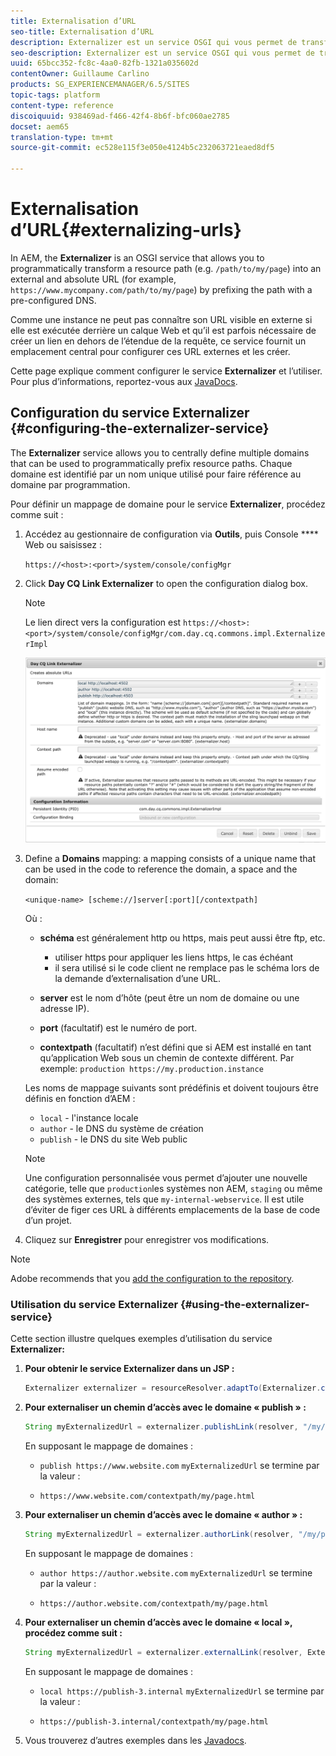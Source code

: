 ```yaml
---
title: Externalisation d’URL
seo-title: Externalisation d’URL
description: Externalizer est un service OSGI qui vous permet de transformer, par programmation, un chemin d’accès aux ressources en une URL externe et absolue.
seo-description: Externalizer est un service OSGI qui vous permet de transformer, par programmation, un chemin d’accès aux ressources en une URL externe et absolue.
uuid: 65bcc352-fc8c-4aa0-82fb-1321a035602d
contentOwner: Guillaume Carlino
products: SG_EXPERIENCEMANAGER/6.5/SITES
topic-tags: platform
content-type: reference
discoiquuid: 938469ad-f466-42f4-8b6f-bfc060ae2785
docset: aem65
translation-type: tm+mt
source-git-commit: ec528e115f3e050e4124b5c232063721eaed8df5

---
```



# Externalisation d’URL{#externalizing-urls}

In AEM, the **Externalizer** is an OSGI service that allows you to programmatically transform a resource path (e.g. `/path/to/my/page`) into an external and absolute URL (for example, `https://www.mycompany.com/path/to/my/page`) by prefixing the path with a pre-configured DNS.

Comme une instance ne peut pas connaître son URL visible en externe si elle est exécutée derrière un calque Web et qu’il est parfois nécessaire de créer un lien en dehors de l’étendue de la requête, ce service fournit un emplacement central pour configurer ces URL externes et les créer.

Cette page explique comment configurer le service **Externalizer** et l’utiliser. Pour plus d’informations, reportez-vous aux [JavaDocs](https://helpx.adobe.com/experience-manager/6-5/sites/developing/using/reference-materials/javadoc/com/day/cq/commons/Externalizer.html).

## Configuration du service Externalizer {#configuring-the-externalizer-service}

The **Externalizer** service allows you to centrally define multiple domains that can be used to programmatically prefix resource paths. Chaque domaine est identifié par un nom unique utilisé pour faire référence au domaine par programmation.

Pour définir un mappage de domaine pour le service **Externalizer**, procédez comme suit :

1. Accédez au gestionnaire de configuration via **Outils**, puis Console **** Web ou saisissez :

   `https://<host>:<port>/system/console/configMgr`

1. Click **Day CQ Link Externalizer** to open the configuration dialog box.

   >[!NOTE]
   >
   >Le lien direct vers la configuration est `https://<host>:<port>/system/console/configMgr/com.day.cq.commons.impl.ExternalizerImpl`

   ![aem-externalizer-01](assets/aem-externalizer-01.png)

1. Define a **Domains** mapping: a mapping consists of a unique name that can be used in the code to reference the domain, a space and the domain:

   `<unique-name> [scheme://]server[:port][/contextpath]`

   Où :

   * **schéma** est généralement http ou https, mais peut aussi être ftp, etc.

      * utiliser https pour appliquer les liens https, le cas échéant
      * il sera utilisé si le code client ne remplace pas le schéma lors de la demande d’externalisation d’une URL.
   * **server** est le nom d’hôte (peut être un nom de domaine ou une adresse IP).
   * **port** (facultatif) est le numéro de port.
   * **contextpath** (facultatif) n’est défini que si AEM est installé en tant qu’application Web sous un chemin de contexte différent.
   Par exemple: `production https://my.production.instance`

   Les noms de mappage suivants sont prédéfinis et doivent toujours être définis en fonction d’AEM :

   * `local` - l&#39;instance locale
   * `author` - le DNS du système de création
   * `publish` - le DNS du site Web public
   >[!NOTE]
   >
   >Une configuration personnalisée vous permet d’ajouter une nouvelle catégorie, telle que `production`les systèmes non AEM, `staging` ou même des systèmes externes, tels que `my-internal-webservice`. Il est utile d’éviter de figer ces URL à différents emplacements de la base de code d’un projet.

1. Cliquez sur **Enregistrer** pour enregistrer vos modifications.

>[!NOTE]
>
>Adobe recommends that you [add the configuration to the repository](/help/sites-deploying/configuring.md#addinganewconfigurationtotherepository).

### Utilisation du service Externalizer {#using-the-externalizer-service}

Cette section illustre quelques exemples d’utilisation du service **Externalizer:**

1. **Pour obtenir le service Externalizer dans un JSP :**

   ```java
   Externalizer externalizer = resourceResolver.adaptTo(Externalizer.class);
   ```

1. **Pour externaliser un chemin d’accès avec le domaine « publish » :**

   ```java
   String myExternalizedUrl = externalizer.publishLink(resolver, "/my/page") + ".html";
   ```

   En supposant le mappage de domaines :

   * `publish https://www.website.com`
   `myExternalizedUrl` se termine par la valeur :

   * `https://www.website.com/contextpath/my/page.html`


1. **Pour externaliser un chemin d’accès avec le domaine « author » :**

   ```java
   String myExternalizedUrl = externalizer.authorLink(resolver, "/my/page") + ".html";
   ```

   En supposant le mappage de domaines :

   * `author https://author.website.com`
   `myExternalizedUrl` se termine par la valeur :

   * `https://author.website.com/contextpath/my/page.html`


1. **Pour externaliser un chemin d’accès avec le domaine « local », procédez comme suit :**

   ```java
   String myExternalizedUrl = externalizer.externalLink(resolver, Externalizer.LOCAL, "/my/page") + ".html";
   ```

   En supposant le mappage de domaines :

   * `local https://publish-3.internal`
   `myExternalizedUrl` se termine par la valeur :

   * `https://publish-3.internal/contextpath/my/page.html`


1. Vous trouverez d’autres exemples dans les [Javadocs](https://helpx.adobe.com/experience-manager/6-5/sites/developing/using/reference-materials/javadoc/com/day/cq/commons/Externalizer.html).
